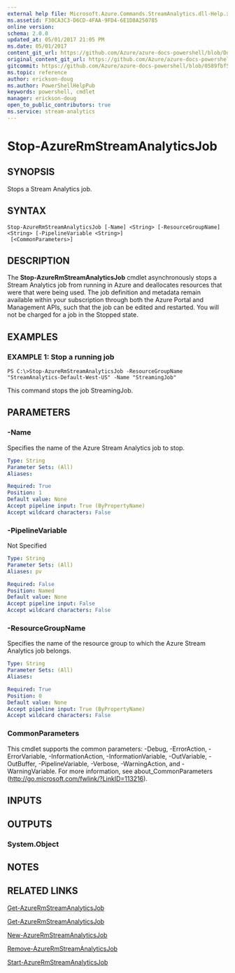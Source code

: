 ```yaml
---
external help file: Microsoft.Azure.Commands.StreamAnalytics.dll-Help.xml
ms.assetid: F30CA3C3-D6CD-4FAA-9FD4-6E1D8A250785
online version:
schema: 2.0.0
updated_at: 05/01/2017 21:05 PM
ms.date: 05/01/2017
content_git_url: https://github.com/Azure/azure-docs-powershell/blob/DuncanmaMSFT-patch-1/azureps-cmdlets-docs/ResourceManager/AzureRM.StreamAnalytics/v1.0.12/Stop-AzureRmStreamAnalyticsJob.md
original_content_git_url: https://github.com/Azure/azure-docs-powershell/blob/DuncanmaMSFT-patch-1/azureps-cmdlets-docs/ResourceManager/AzureRM.StreamAnalytics/v1.0.12/Stop-AzureRmStreamAnalyticsJob.md
gitcommit: https://github.com/Azure/azure-docs-powershell/blob/0589fbf53d27e39e0cf445261d29c64fb0859d62
ms.topic: reference
author: erickson-doug
ms.author: PowerShellHelpPub
keywords: powershell, cmdlet
manager: erickson-doug
open_to_public_contributors: true
ms.service: stream-analytics
---
```


# Stop-AzureRmStreamAnalyticsJob

## SYNOPSIS
Stops a Stream Analytics job.

## SYNTAX

```
Stop-AzureRmStreamAnalyticsJob [-Name] <String> [-ResourceGroupName] <String> [-PipelineVariable <String>]
 [<CommonParameters>]
```

## DESCRIPTION
The **Stop-AzureRmStreamAnalyticsJob** cmdlet asynchronously stops a Stream Analytics job from running in Azure and deallocates resources that were that were being used.
The job definition and metadata remain available within your subscription through both the Azure Portal and Management APIs, such that the job can be edited and restarted.
You will not be charged for a job in the Stopped state.

## EXAMPLES

### EXAMPLE 1: Stop a running job
```
PS C:\>Stop-AzureRmStreamAnalyticsJob -ResourceGroupName "StreamAnalytics-Default-West-US" -Name "StreamingJob"
```

This command stops the job StreamingJob.

## PARAMETERS

### -Name
Specifies the name of the Azure Stream Analytics job to stop.

```yaml
Type: String
Parameter Sets: (All)
Aliases: 

Required: True
Position: 1
Default value: None
Accept pipeline input: True (ByPropertyName)
Accept wildcard characters: False
```

### -PipelineVariable
Not Specified

```yaml
Type: String
Parameter Sets: (All)
Aliases: pv

Required: False
Position: Named
Default value: None
Accept pipeline input: False
Accept wildcard characters: False
```

### -ResourceGroupName
Specifies the name of the resource group to which the Azure Stream Analytics job belongs.

```yaml
Type: String
Parameter Sets: (All)
Aliases: 

Required: True
Position: 0
Default value: None
Accept pipeline input: True (ByPropertyName)
Accept wildcard characters: False
```

### CommonParameters
This cmdlet supports the common parameters: -Debug, -ErrorAction, -ErrorVariable, -InformationAction, -InformationVariable, -OutVariable, -OutBuffer, -PipelineVariable, -Verbose, -WarningAction, and -WarningVariable. For more information, see about_CommonParameters (http://go.microsoft.com/fwlink/?LinkID=113216).

## INPUTS

## OUTPUTS

### System.Object

## NOTES

## RELATED LINKS

[Get-AzureRmStreamAnalyticsJob](./Get-AzureRmStreamAnalyticsJob.md)

[Get-AzureRmStreamAnalyticsJob](./Get-AzureRmStreamAnalyticsJob.md)

[New-AzureRmStreamAnalyticsJob](./New-AzureRmStreamAnalyticsJob.md)

[Remove-AzureRmStreamAnalyticsJob](./Remove-AzureRmStreamAnalyticsJob.md)

[Start-AzureRmStreamAnalyticsJob](./Start-AzureRmStreamAnalyticsJob.md)


